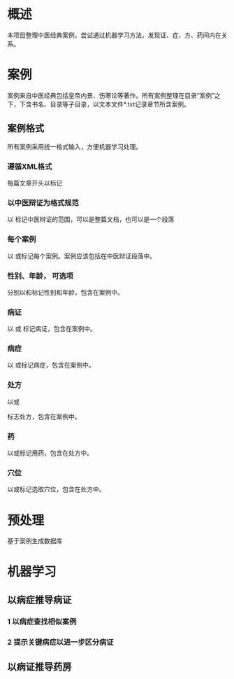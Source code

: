 #  概述
本项目整理中医经典案例，尝试通过机器学习方法，发现证、症、方、药间内在关系。
# 案例
案例来自中医经典包括皇帝内景、伤寒论等著作。所有案例整理在目录“案例”之下，下含书名、目录等子目录，以文本文件*.txt记录章节所含案例。
## 案例格式
所有案例采用统一格式输入，方便机器学习处理。
### 遵循XML格式
每篇文章开头以<?xml version="1.0" encoding="ISO-8859-1"?>标记
### 以中医辩证为格式规范
以<zybz> </zybz>标记中医辩证的范围，可以是整篇文档，也可以是一个段落
### 每个案例
以<case> </case>或<c></c>标记每个案例。案例应该包括在中医辩证段落中。
### 性别、年龄， 可选项
分别以<sex></sex>和<age></age>标记性别和年龄，包含在案例中。
### 病证
以<decease></decease> 或 <d></d>标记病证，包含在案例中。
### 病症
以<symbol></symbol> 或<s></s>标记病症，包含在案例中。
### 处方
以<prescription></prescription>或<p></p>标志处方，包含在案例中。
### 药
以<medicine></medicine>或<m></m>标记用药，包含在处方中。
### 穴位
以<aucpoint></aucpoint>或<auc></auc>标记选取穴位，包含在处方中。

# 预处理
基于案例生成数据库

# 机器学习
## 以病症推导病证
### 1 以病症查找相似案例
### 2 提示关键病症以进一步区分病证
## 以病证推导药房
